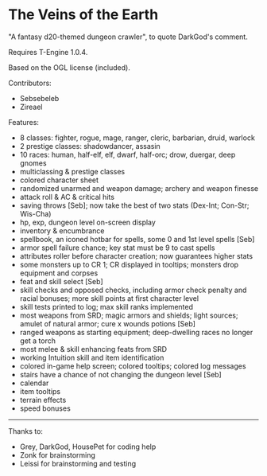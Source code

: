 The Veins of the Earth
=========

"A fantasy d20-themed dungeon crawler", to quote DarkGod's comment.

Requires T-Engine 1.0.4.

Based on the OGL license (included).

Contributors:
- Sebsebeleb
- Zireael

Features:
- 8 classes: fighter, rogue, mage, ranger, cleric, barbarian, druid, warlock
- 2 prestige classes: shadowdancer, assasin
- 10 races: human, half-elf, elf, dwarf, half-orc; drow, duergar, deep gnomes
- multiclassing & prestige classes
- colored character sheet
- randomized unarmed and weapon damage; archery and weapon finesse
- attack roll & AC & critical hits
- saving throws [Seb]; now take the best of two stats (Dex-Int; Con-Str; Wis-Cha)
- hp, exp, dungeon level on-screen display
- inventory & encumbrance
- spellbook, an iconed hotbar for spells, some 0 and 1st level spells [Seb]
- armor spell failure chance; key stat must be 9 to cast spells
- attributes roller before character creation; now guarantees higher stats
- some monsters up to CR 1; CR displayed in tooltips; monsters drop equipment and corpses
- feat and skill select [Seb]
- skill checks and opposed checks, including armor check penalty and racial bonuses; more skill points at first character level
- skill tests printed to log; max skill ranks implemented
- most weapons from SRD; magic armors and shields; light sources; amulet of natural armor; cure x wounds potions [Seb]
- ranged weapons as starting equipment; deep-dwelling races no longer get a torch
- most melee & skill enhancing feats from SRD
- working Intuition skill and item identification
- colored in-game help screen; colored tooltips; colored log messages
- stairs have a chance of not changing the dungeon level [Seb]
- calendar
- item tooltips
- terrain effects
- speed bonuses


***
Thanks to:
- Grey, DarkGod, HousePet for coding help
- Zonk for brainstorming
- Leissi for brainstorming and testing

